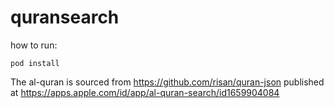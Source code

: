 # quransearch
how to run:
```
pod install
```

The al-quran is sourced from https://github.com/risan/quran-json
published at https://apps.apple.com/id/app/al-quran-search/id1659904084
